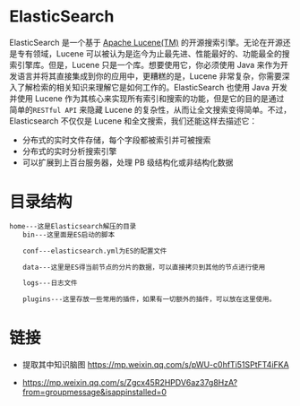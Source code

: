 # ElasticSearch

ElasticSearch 是一个基于 [Apache Lucene(TM)](https://lucene.apache.org/core/) 的开源搜索引擎。无论在开源还是专有领域，Lucene 可以被认为是迄今为止最先进、性能最好的、功能最全的搜索引擎库。但是，Lucene 只是一个库。想要使用它，你必须使用 Java 来作为开发语言并将其直接集成到你的应用中，更糟糕的是，Lucene 非常复杂，你需要深入了解检索的相关知识来理解它是如何工作的。ElasticSearch 也使用 Java 开发并使用 Lucene 作为其核心来实现所有索引和搜索的功能，但是它的目的是通过简单的`RESTful API` 来隐藏 Lucene 的复杂性，从而让全文搜索变得简单。不过，Elasticsearch 不仅仅是 Lucene 和全文搜索，我们还能这样去描述它：

- 分布式的实时文件存储，每个字段都被索引并可被搜索
- 分布式的实时分析搜索引擎
- 可以扩展到上百台服务器，处理 PB 级结构化或非结构化数据

# 目录结构

```sh
home---这是Elasticsearch解压的目录
　　bin---这里面是ES启动的脚本

　　conf---elasticsearch.yml为ES的配置文件

　　data---这里是ES得当前节点的分片的数据，可以直接拷贝到其他的节点进行使用

　　logs---日志文件

　　plugins---这里存放一些常用的插件，如果有一切额外的插件，可以放在这里使用。
```

# 链接

- 提取其中知识脑图 https://mp.weixin.qq.com/s/pWU-c0hfTi51SPtFT4iFKA

- https://mp.weixin.qq.com/s/Zgcx45R2HPDV6az37g8HzA?from=groupmessage&isappinstalled=0